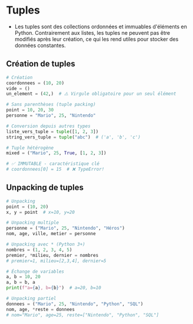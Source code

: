 # Tuples

- Les tuples sont des collections ordonnées et immuables d'éléments en Python. Contrairement aux listes, les tuples ne peuvent pas être modifiés après leur création, ce qui les rend utiles pour stocker des données constantes.

## Création de tuples

```python
# Création
coordonnees = (10, 20)
vide = ()
un_element = (42,)  # ⚠️ Virgule obligatoire pour un seul élément

# Sans parenthèses (tuple packing)
point = 10, 20, 30
personne = "Mario", 25, "Nintendo"

# Conversion depuis autres types
liste_vers_tuple = tuple([1, 2, 3])
string_vers_tuple = tuple("abc")  # ('a', 'b', 'c')

# Tuple hétérogène
mixed = ("Mario", 25, True, [1, 2, 3])

# ✅ IMMUTABLE - caractéristique clé
# coordonnees[0] = 15  # ❌ TypeError!
```
## Unpacking de tuples

```python
# Unpacking
point = (10, 20)
x, y = point  # x=10, y=20

# Unpacking multiple
personne = ("Mario", 25, "Nintendo", "Héros")
nom, age, ville, metier = personne

# Unpacking avec * (Python 3+)
nombres = (1, 2, 3, 4, 5)
premier, *milieu, dernier = nombres
# premier=1, milieu=[2,3,4], dernier=5

# Échange de variables 
a, b = 10, 20
a, b = b, a 
print(f"a={a}, b={b}")  # a=20, b=10

# Unpacking partiel
donnees = ("Mario", 25, "Nintendo", "Python", "SQL")
nom, age, *reste = donnees
# nom="Mario", age=25, reste=["Nintendo", "Python", "SQL"]
```